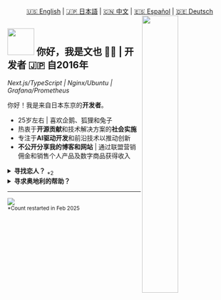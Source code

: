 <div align="center">
  <a href="README.md">🇺🇸 English</a> | 
  <a href="README.ja.md">🇯🇵 日本語</a> | 
  <a href="README.zh.md">🇨🇳 中文</a> | 
  <a href="README.es.md">🇪🇸 Español</a> | 
  <a href="README.de.md">🇩🇪 Deutsch</a>
</div>

<div>
  <img align="right" width="40%" src="https://yuis.xsrv.jp/images/ss/_58997ddc-4520-4a83-b01f-ac4f6d92be98-removebg-preview%20-%20Copy.png">
</div>

## <img src="https://yuis.xsrv.jp/images/ss/d1ccb027cb74358f8c5b5eff0d9c087d.gif" width="60"/> 你好，我是文也 🐱‍💻 | **开发者** 🇯🇵 自2016年
*Next.js/TypeScript | Nginx/Ubuntu | Grafana/Prometheus* 
<br />

<p align="left">你好！我是来自日本东京的<strong>开发者</strong>。</p>

- 25岁左右 | 喜欢企鹅、狐狸和兔子  
- 热衷于**开源贡献**和技术解决方案的**社会实施**  
- 专注于**AI驱动开发**和前沿技术以推动创新  
- **不公开分享我的博客和网站** | 通过联盟营销佣金和销售个人产品及数字商品获得收入  


<details>
<summary><strong>寻找恋人？</strong> <sub>*2</sub></summary>

- 男性，非少数群体 | **截至2025年2月单身**  
- 寻找<strong>亚洲<sub>*1</sub>伴侣</strong>
- 希望对方**喜欢/尊重**我们的文化和语言（就像我一样）  
- 最好在**网络或在线营销领域**工作  

<sub>*1：仅限来自印度尼西亚、印度、日本、马来西亚、泰国或越南的人，因为我欣赏这些国家，并愿意更多地了解他们的文化和人民。</sub>  
<sub>*2：可用性可能随时间而变化；请相应地验证可用性。</sub>
</details>  

<details>
<summary><strong>寻求奥地利的帮助？</strong></summary>

- 目前正在探索迁移到**奥地利（Österreich）**的机会
- 对**技术/开发领域**的远程工作或现场职位感兴趣
- 正在学习德语以更好地融入奥地利文化和职场
- 愿意与奥地利公司或初创企业合作
- 对奥地利的创新生态系统和生活质量很着迷

</details>

---

<!--Profile Count Badge-->
<p align="left">
  <img src="https://komarev.com/ghpvc/?username=yuis-ice&label=Profile%20views&color=770677&style=for-the-badge&logo=star" style="padding-right:20px;" />
  <br />
  <sub>*Count restarted in Feb 2025</sub>
</p>